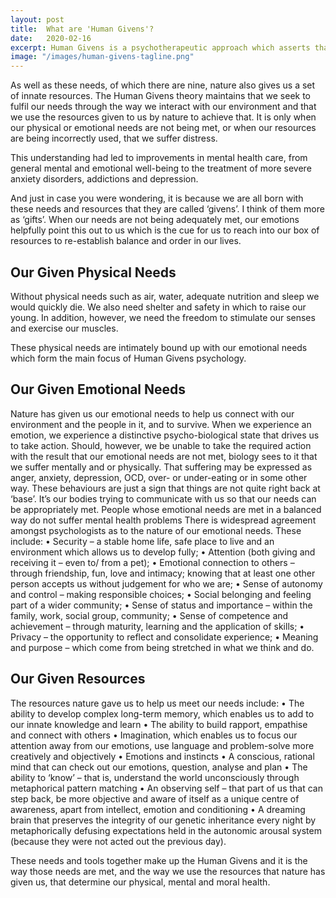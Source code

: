 ```yaml
---
layout: post
title:  What are 'Human Givens'?
date:   2020-02-16
excerpt: Human Givens is a psychotherapeutic approach which asserts that every human being shares a common biological inheritance of physical and emotional needs. These needs have evolved over millennia and are now programmed into our genetic make-up. They are the driving force behind our ability to successfully respond and adapt to our environment.  
image: "/images/human-givens-tagline.png"
---
```

As well as these needs, of which there are nine, nature also gives us a set of innate resources. The Human Givens theory maintains that we seek to fulfil our needs through the way we interact with our environment and that we use the resources given to us by nature to achieve that. It is only when our physical or emotional needs are not being met, or when our resources are being incorrectly used, that we suffer distress.

This understanding had led to improvements in mental health care, from general mental and emotional well-being to the treatment of more severe anxiety disorders, addictions and depression.

And just in case you were wondering, it is because we are all born with these needs and resources that they are called ‘givens’. I think of them more as ‘gifts’. When our needs are not being adequately met, our emotions helpfully point this out to us which is the cue for us to reach into our box of resources to re-establish balance and order in our lives.

## Our Given Physical Needs

Without physical needs such as air, water, adequate nutrition and sleep we would quickly die. We also need shelter and safety in which to raise our young. In addition, however, we need the freedom to stimulate our senses and exercise our muscles.

These physical needs are intimately bound up with our emotional needs which form the main focus of Human Givens psychology.

## Our Given Emotional Needs

Nature has given us our emotional needs to help us connect with our environment and the people in it, and to survive. When we experience an emotion, we experience a distinctive psycho-biological state that drives us to take action.
Should, however, we be unable to take the required action with the result that our emotional needs are not met, biology sees to it that we suffer mentally and or physically. That suffering may be expressed as anger, anxiety, depression, OCD, over- or under-eating or in some other way.
These behaviours are just a sign that things are not quite right back at ‘base’. It’s our bodies trying to communicate with us so that our needs can be appropriately met. 
People whose emotional needs are met in a balanced way do not suffer mental health problems
There is widespread agreement amongst psychologists as to the nature of our emotional needs. These include:
•	Security – a stable home life, safe place to live and an environment which allows us to develop fully;
•	Attention (both giving and receiving it – even to/ from a pet);
•	Emotional connection to others – through friendship, fun, love and intimacy; knowing that at least one other person accepts us without judgement for who we are;
•	Sense of autonomy and control – making responsible choices;
•	Social belonging and feeling part of a wider community;
•	Sense of status and importance – within the family, work, social group, community;
•	Sense of competence and achievement – through maturity, learning and the application of skills;
•	Privacy – the opportunity to reflect and consolidate experience;
•	Meaning and purpose – which come from being stretched in what we think and do.

## Our Given Resources

The resources nature gave us to help us meet our needs include:
•	The ability to develop complex long-term memory, which enables us to add to our innate knowledge and learn
•	The ability to build rapport, empathise and connect with others
•	Imagination, which enables us to focus our attention away from our emotions, use language and problem-solve more creatively and objectively
•	Emotions and instincts
•	A conscious, rational mind that can check out our emotions, question, analyse and plan
•	The ability to ‘know’ – that is, understand the world unconsciously through metaphorical pattern matching
•	An observing self – that part of us that can step back, be more objective and aware of itself as a unique centre of awareness, apart from intellect, emotion and conditioning
•	A dreaming brain that preserves the integrity of our genetic inheritance every night by metaphorically defusing expectations held in the autonomic arousal system (because they were not acted out the previous day).

These needs and tools together make up the Human Givens and it is the way those needs are met, and the way we use the resources that nature has given us, that determine our physical, mental and moral health.
